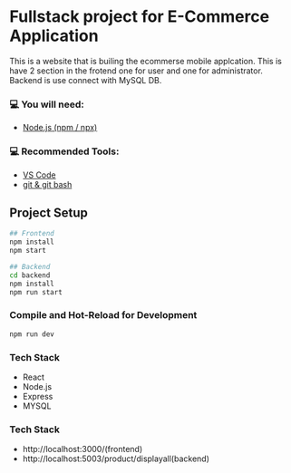 # Fullstack project for E-Commerce Application
This is a website that is builing the ecommerse mobile applcation. This is have 2 section in the frotend one for user and one for administrator. 
Backend is use connect with MySQL DB.

### 💻 You will need:
- [Node.js (npm / npx)](https://nodejs.org/)

### 💻 Recommended Tools:
- [VS Code](https://code.visualstudio.com/)
- [git & git bash](https://git-scm.com/)

## Project Setup

```sh
## Frontend
npm install
npm start

## Backend
cd backend
npm install
npm run start
```

### Compile and Hot-Reload for Development

```sh
npm run dev
```

### Tech Stack
 - React
 - Node.js
 - Express
 - MYSQL


### Tech Stack
 - http://localhost:3000/(frontend)
 - http://localhost:5003/product/displayall(backend)
